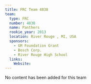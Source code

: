```yaml
---
title: FRC Team 4838
team:
  type: FRC
  number: 4838
  name: Panthers
  rookie_year: 2013
  location: River Rouge , MI, USA
  sponsors:
    - GM Foundation Grant
    - Bosch Corp.
    - River Rouge High School
  links:
    Website: 
---
```

No content has been added for this team